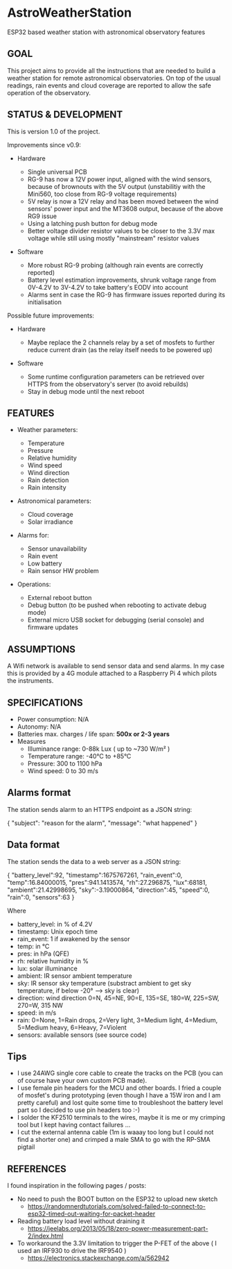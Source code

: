 # AstroWeatherStation

ESP32 based weather station with astronomical observatory features

## GOAL

This project aims to provide all the instructions that are needed to build a weather station for remote astronomical observatories. On top of the usual readings, rain events and cloud coverage are reported to allow the safe operation of the observatory.

## STATUS & DEVELOPMENT

This is version 1.0 of the project.

Improvements since v0.9:

  - Hardware
    - Single universal PCB
    - RG-9 has now a 12V power input, aligned with the wind sensors, because of brownouts with the 5V output (unstabilitiy with the Mini560, too close from RG-9 voltage requirements)
    - 5V relay is now a 12V relay and has been moved between the wind sensors' power input and the MT3608 output, because of the above RG9 issue
    - Using a latching push button for debug mode
    - Better voltage divider resistor values to be closer to the 3.3V max voltage while still using mostly "mainstream" resistor values
    
  - Software
    - More robust RG-9 probing (although rain events are correctly reported)
    - Battery level estimation improvements, shrunk voltage range from 0V-4.2V to 3V-4.2V to take battery's EODV into account
    - Alarms sent in case the RG-9 has firmware issues reported during its initialisation
    
Possible future improvements:

  - Hardware
    - Maybe replace the 2 channels relay by a set of mosfets to further reduce current drain (as the relay itself needs to be powered up)
    
  - Software
    - Some runtime configuration parameters can be retrieved over HTTPS from the observatory's server (to avoid rebuilds)
    - Stay in debug mode until the next reboot
       
## FEATURES

  - Weather parameters:
  
    - Temperature
    - Pressure
    - Relative humidity
    - Wind speed
    - Wind direction
    - Rain detection
    - Rain intensity
  
  - Astronomical parameters:
  
    - Cloud coverage
    - Solar irradiance
  
  - Alarms for:
  
    - Sensor unavailability
    - Rain event
    - Low battery
    - Rain sensor HW problem
  
  - Operations:

    - External reboot button
    - Debug button (to be pushed when rebooting to activate debug mode)
    - External micro USB socket for debugging (serial console) and firmware updates

## ASSUMPTIONS

A Wifi network is available to send sensor data and send alarms. In my case this is provided by a 4G module attached to a Raspberry Pi 4 which pilots the instruments.

## SPECIFICATIONS

  - Power consumption: N/A
  - Autonomy: N/A
  - Batteries max. charges / life span: **500x or 2-3 years**
  - Measures
    - Illuminance range: 0-88k Lux ( up to ~730 W/m² )
    - Temperature range: -40°C to +85°C
    - Pressure: 300 to 1100 hPa
    - Wind speed: 0 to 30 m/s

## Alarms format

The station sends alarm to an HTTPS endpoint as a JSON string:

{
  "subject": "reason for the alarm",
  "message": "what happened"
}

## Data format

The station sends the data to a web server as a JSON string:

{
  "battery_level":92,
  "timestamp":1675767261,
  "rain_event":0,
  "temp":16.84000015,
  "pres":941.1413574,
  "rh":27.296875,
  "lux":68181,
  "ambient":21.42998695,
  "sky":-3.19000864,
  "direction":45,
  "speed":0,
  "rain":0,
  "sensors":63
}

Where

- battery_level: in % of 4.2V
- timestamp: Unix epoch time
- rain_event: 1 if awakened by the sensor
- temp: in °C
- pres: in hPa (QFE)
- rh: relative humidity in %
- lux: solar illuminance
- ambient: IR sensor ambient temperature
- sky: IR sensor sky temperature (substract ambient to get sky temperature, if below -20° --> sky is clear)
- direction: wind direction 0=N, 45=NE, 90=E, 135=SE, 180=W, 225=SW, 270=W, 315 NW
- speed: in m/s
- rain: 0=None, 1=Rain drops, 2=Very light, 3=Medium light, 4=Medium, 5=Medium heavy, 6=Heavy, 7=Violent
- sensors: available sensors (see source code)

## Tips

- I use 24AWG single core cable to create the tracks on the PCB (you can of course have your own custom PCB made).
- I use female pin headers for the MCU and other boards. I fried a couple of mosfet's during prototyping (even though I have a 15W iron and I am pretty careful) and lost quite some time to troubleshoot the battery level part so I decided to use pin headers too :-)
- I solder the KF2510 terminals to the wires, maybe it is me or my crimping tool but I kept having contact failures ...
- I cut the external antenna cable (1m is waaay too long but I could not find a shorter one) and crimped a male SMA to go with the RP-SMA pigtail

## REFERENCES

I found inspiration in the following pages / posts:

  - No need to push the BOOT button on the ESP32 to upload new sketch
    - https://randomnerdtutorials.com/solved-failed-to-connect-to-esp32-timed-out-waiting-for-packet-header
  - Reading battery load level without draining it
    - https://jeelabs.org/2013/05/18/zero-power-measurement-part-2/index.html
  - To workaround the 3.3V limitation to trigger the P-FET of the above ( I used an IRF930 to drive the IRF9540 )
    - https://electronics.stackexchange.com/a/562942
